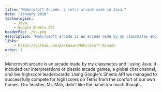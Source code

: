 ```yaml
---
title: "Mahcrosoft Arcade, a retro arcade made in Java."
date: "January 2018"
technologies: 
    - Java
    - Google Sheets API
headerPic: ./sc.png
description: "Mahcrosoft arcade is an arcade made by my classmates and I using Java. It included our interpretations of classic arcade games, a global chat channel, and live highscore leaderboards! Using Google's Sheets API we managed to successfully compete for highscores on Tetris from the comfort of our own homes. Our teacher, Mr. Mah, didn't like the name too much though."
links:
    - https://github.com/parkuman/Mahcrosoft-Arcade
order: 7
---
```


Mahcrosoft arcade is an arcade made by my classmates and I using Java. It included our interpretations of classic arcade games, a global chat channel, and live highscore leaderboards! Using Google's Sheets API we managed to successfully compete for highscores on Tetris from the comfort of our own homes. Our teacher, Mr. Mah, didn't like the name too much though.